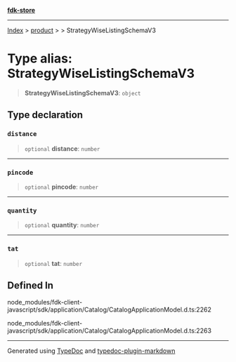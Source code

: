 [**fdk-store**](../../../README.md)
***

[Index](../../../API.md) > [product](../../README.md) > [<internal>](../README.md) > StrategyWiseListingSchemaV3

# Type alias: StrategyWiseListingSchemaV3

> **StrategyWiseListingSchemaV3**: `object`

## Type declaration

### `distance`

> `optional` **distance**: `number`

***

### `pincode`

> `optional` **pincode**: `number`

***

### `quantity`

> `optional` **quantity**: `number`

***

### `tat`

> `optional` **tat**: `number`

## Defined In

node\_modules/fdk-client-javascript/sdk/application/Catalog/CatalogApplicationModel.d.ts:2262

node\_modules/fdk-client-javascript/sdk/application/Catalog/CatalogApplicationModel.d.ts:2263

***
Generated using [TypeDoc](https://typedoc.org/) and [typedoc-plugin-markdown](https://www.npmjs.com/package/typedoc-plugin-markdown)
